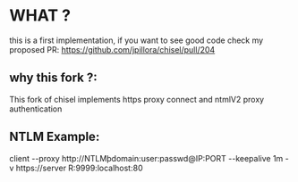 # WHAT ?
this is a first implementation, if you want to see good code check my proposed PR:
  https://github.com/jpillora/chisel/pull/204

## why this fork ?: 
  This fork of chisel implements https proxy connect and ntmlV2 proxy authentication

## NTLM Example:

client --proxy http://NTLMþdomain:user:passwd@IP:PORT --keepalive 1m -v https://server R:9999:localhost:80
